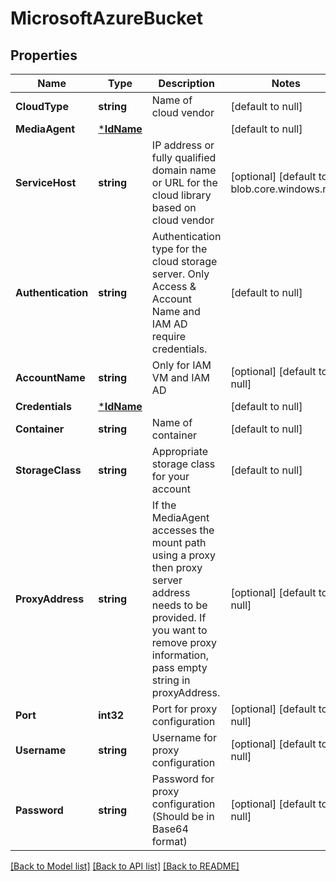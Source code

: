 # MicrosoftAzureBucket

## Properties
Name | Type | Description | Notes
------------ | ------------- | ------------- | -------------
**CloudType** | **string** | Name of cloud vendor | [default to null]
**MediaAgent** | [***IdName**](IdName.md) |  | [default to null]
**ServiceHost** | **string** | IP address or fully qualified domain name or URL for the cloud library based on cloud vendor | [optional] [default to blob.core.windows.net]
**Authentication** | **string** | Authentication type for the cloud storage server. Only Access &amp; Account Name and IAM AD require credentials. | [default to null]
**AccountName** | **string** | Only for IAM VM and IAM AD | [optional] [default to null]
**Credentials** | [***IdName**](IdName.md) |  | [default to null]
**Container** | **string** | Name of container | [default to null]
**StorageClass** | **string** | Appropriate storage class for your account | [default to null]
**ProxyAddress** | **string** | If the MediaAgent accesses the mount path using a proxy then proxy server address needs to be provided. If you want to remove proxy information, pass empty string in proxyAddress. | [optional] [default to null]
**Port** | **int32** | Port for proxy configuration | [optional] [default to null]
**Username** | **string** | Username for proxy configuration | [optional] [default to null]
**Password** | **string** | Password for proxy configuration (Should be in Base64 format) | [optional] [default to null]

[[Back to Model list]](../README.md#documentation-for-models) [[Back to API list]](../README.md#documentation-for-api-endpoints) [[Back to README]](../README.md)

